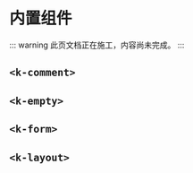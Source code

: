# 内置组件

::: warning
此页文档正在施工，内容尚未完成。
:::

## `<k-comment>`

## `<k-empty>`

## `<k-form>`

## `<k-layout>`
